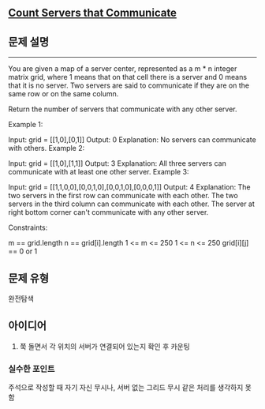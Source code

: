 [Count Servers that Communicate](https://leetcode.com/problems/count-servers-that-communicate/description/?envType=daily-question&envId=2025-01-23)
---
## 문제 설명
---
You are given a map of a server center, represented as a m * n integer matrix grid, where 1 means that on that cell there is a server and 0 means that it is no server. Two servers are said to communicate if they are on the same row or on the same column.

Return the number of servers that communicate with any other server.

 

Example 1:



Input: grid = [[1,0],[0,1]]
Output: 0
Explanation: No servers can communicate with others.
Example 2:



Input: grid = [[1,0],[1,1]]
Output: 3
Explanation: All three servers can communicate with at least one other server.
Example 3:



Input: grid = [[1,1,0,0],[0,0,1,0],[0,0,1,0],[0,0,0,1]]
Output: 4
Explanation: The two servers in the first row can communicate with each other. The two servers in the third column can communicate with each other. The server at right bottom corner can't communicate with any other server.
 

Constraints:

m == grid.length
n == grid[i].length
1 <= m <= 250
1 <= n <= 250
grid[i][j] == 0 or 1
 


## 문제 유형

완전탐색


## 아이디어

1. 쭉 돌면서 각 위치의 서버가 연결되어 있는지 확인 후 카운팅

### 실수한 포인트

주석으로 작성할 때 자기 자신 무시나, 서버 없는 그리드 무시 같은 처리를 생각하지 못함